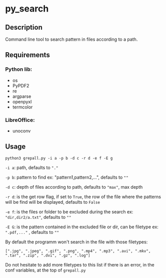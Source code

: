 # py_search

## Description

Command line tool to search pattern in files according to a path.

## Requirements

### Python lib:

- os
- PyPDF2
- re
- argparse
- openpyxl
- termcolor

### LibreOffice:

- unoconv

## Usage 

`python3 grepall.py -i a -p b -d c -r d -e f -E g`

`-i a`: path, defaults to `"."`

`-p b`: pattern to find ex: "pattern1,pattern2,...", defaults to `""`

`-d c`: depth of files according to path, defaults to `"max"`, max depth

`-r d`: is the get row flag, if set to `True`, the row of the file where the patterns will be find will be displayed, defaults to `False`

`-e f`: is the files or folder to be excluded during the search ex: `"dir,dir2/a.txt"`, defaults to `""`

`-E G`: is the pattern contained in the excluded file or dir, can be filetype ex: `".pdf,..."` , defaults to `""`

By default the programm won't search in the file with those filetypes:

`[".jpg", ".jpeg", ".gif", ".png", ".mp4", ".mp3", ".avi", ".mkv", ".tar", ".zip", ".dvi", ".gz", ".log"]`

Do not hesitate to add more filetypes to this list if there is an error, in the conf variables, at the top of `grepall.py`
